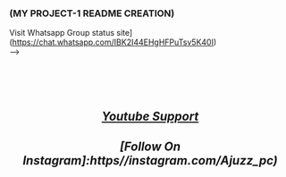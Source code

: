 ### (MY PROJECT-1 README CREATION)
Visit Whatsapp Group status site](https://chat.whatsapp.com/IBK2I44EHgHFPuTsv5K40I)
<br>
-->
<div align="center">
<br>
  
  <div>
<br>
<div>
  <br>

## _[Youtube Support](https://youtube.com/c/APMMODZ)_

## _[Follow On Instagram]:https//instagram.com/Ajuzz_pc)_

